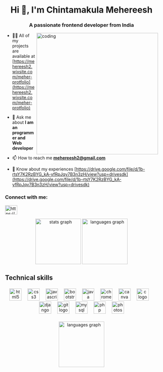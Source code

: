 <h1 align="center">Hi 👋, I'm Chintamakula Mehereesh</h1>

<h3 align="center">A passionate frontend developer from India</h3>
<img align="right" alt="coding" width="400" src="https://www.google.com/search?sca_esv=514d789ccece10d1&rlz=1C1CHBF_en-GBIN1110IN1110&q=Free+coding+animated+gif&uds=ADvngMgMuv1_mIpYdt1PDfdD_k6FiFzGazLV5OciTyUmiM5QTHahiObaEUoHnEDRxUzL7npkeu9MxwDauoh6sMov5zQbaazSlm5iXQhOzHdLKXdaTjbp52sTdZECGrlfi2vKTK32Ur2Oyfrwsaf20CyBu18eTm-DmTxGebdtuAx4sCq9voUxyttLs7dkEuU75FtcSLwErA_m2i4E_O1OyEtHip3be9I5_4ZKLSGybReMB3rp1NJhoWJYOsOpzgFGSEpL7amub_zZWuZ6HMflsRwhFBiF5itVzHZlmYF_KKhEk8gSRQ1NDcxQJyVZGT-9pOLmV-eLNjw-2Lf4BRnPyBv3kEIIXzinFQ&udm=2&prmd=ivsnbmtz&sa=X&ved=2ahUKEwi-rqj3uKOGAxUrsVYBHXnxAcAQtKgLegQIDxAB&biw=768&bih=746&dpr=1.25#vhid=bm-5ttG2JLMj3M&vssid=mosaic">




- 👨‍💻 All of my projects are available at [https://mehereesh2.wixsite.com/meher-protfolio](https://mehereesh2.wixsite.com/meher-protfolio)



- 💬 Ask me about **I am an programmer and Web developer**



- 📫 How to reach me **mehereesh2@gmail.com**



- 📄 Know about my experiences [https://drive.google.com/file/d/1b-rtsY7K2RzBYG_kA-yfRpJqv7B3n3zH/view?usp=drivesdk](https://drive.google.com/file/d/1b-rtsY7K2RzBYG_kA-yfRpJqv7B3n3zH/view?usp=drivesdk)



<h3 align="left">Connect with me:</h3>

<p align="left">

<a href="https://linkedin.com/in/https://www.linkedin.com/in/chintamakula-mehereesh-009b9822b?utm_source=share&utm_campaign=share_via&utm_content=profile&utm_medium=android_app" target="blank"><img align="center" src="https://raw.githubusercontent.com/rahuldkjain/github-profile-readme-generator/master/src/images/icons/Social/linked-in-alt.svg" alt="https://www.linkedin.com/in/chintamakula-mehereesh-009b9822b?utm_source=share&utm_campaign=share_via&utm_content=profile&utm_medium=android_app" height="30" width="40" /></a>

</p>



<div align="center">
  <img src="https://github-readme-stats.vercel.app/api?username=mehereesh&hide_title=false&hide_rank=false&show_icons=true&include_all_commits=true&count_private=true&disable_animations=false&theme=dracula&locale=en&hide_border=false&order=1" height="150" alt="stats graph"  />
  <img src="https://github-readme-stats.vercel.app/api/top-langs?username=mehereesh&locale=en&hide_title=false&layout=compact&card_width=320&langs_count=5&theme=dracula&hide_border=false&order=2" height="150" alt="languages graph"  />
</div>

###

<h2 align="left">Technical skills</h2>

###

<div align="center">
  <img src="https://cdn.jsdelivr.net/gh/devicons/devicon/icons/html5/html5-original.svg" height="40" alt="html5 logo"  />
  <img width="12" />
  <img src="https://cdn.jsdelivr.net/gh/devicons/devicon/icons/css3/css3-original.svg" height="40" alt="css3 logo"  />
  <img width="12" />
  <img src="https://cdn.jsdelivr.net/gh/devicons/devicon/icons/javascript/javascript-original.svg" height="40" alt="javascript logo"  />
  <img width="12" />
  <img src="https://cdn.jsdelivr.net/gh/devicons/devicon/icons/bootstrap/bootstrap-original.svg" height="40" alt="bootstrap logo"  />
  <img width="12" />
  <img src="https://cdn.jsdelivr.net/gh/devicons/devicon/icons/java/java-original.svg" height="40" alt="java logo"  />
  <img width="12" />
  <img src="https://cdn.jsdelivr.net/gh/devicons/devicon/icons/chrome/chrome-original.svg" height="40" alt="chrome logo"  />
  <img width="12" />
  <img src="https://cdn.jsdelivr.net/gh/devicons/devicon/icons/canva/canva-original.svg" height="40" alt="canva logo"  />
  <img width="12" />
  <img src="https://cdn.jsdelivr.net/gh/devicons/devicon/icons/c/c-original.svg" height="40" alt="c logo"  />
  <img width="12" />
  <img src="https://cdn.jsdelivr.net/gh/devicons/devicon/icons/django/django-plain.svg" height="40" alt="django logo"  />
  <img width="12" />
  <img src="https://cdn.jsdelivr.net/gh/devicons/devicon/icons/git/git-original.svg" height="40" alt="git logo"  />
  <img width="12" />
  <img src="https://cdn.jsdelivr.net/gh/devicons/devicon/icons/mysql/mysql-original.svg" height="40" alt="mysql logo"  />
  <img width="12" />
  <img src="https://cdn.jsdelivr.net/gh/devicons/devicon/icons/php/php-original.svg" height="40" alt="php logo"  />
  <img width="12" />
  <img src="https://cdn.jsdelivr.net/gh/devicons/devicon/icons/photoshop/photoshop-plain.svg" height="40" alt="photoshop logo"  />
</div>

###

<div align="center">
  <img src="https://github-readme-stats.vercel.app/api/top-langs?username=mehereesh&locale=en&hide_title=false&layout=compact&card_width=320&langs_count=5&theme=dracula&hide_border=false&order=2" height="150" alt="languages graph"  />
</div>

###

